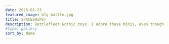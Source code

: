 ```yaml
---
date: 2025-01-23
featured_image: bfg-battle.jpg
title: SPACESHIPS!
description: Battlefleet Gothic toys. I adore these minis, even though the sculpts don't tend to suit my stengths. On the other hand, the bases give a wonderful canvas for  indulgent freehand work and that absolutely is my wheelhouse.
#type: gallery
sort_by: Name
---
```

